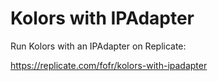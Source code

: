 # Kolors with IPAdapter

Run Kolors with an IPAdapter on Replicate:

https://replicate.com/fofr/kolors-with-ipadapter
